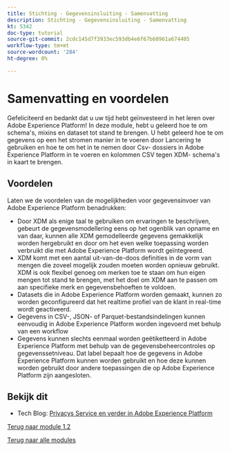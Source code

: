 ```yaml
---
title: Stichting - Gegevensinsluiting - Samenvatting
description: Stichting - Gegevensinsluiting - Samenvatting
kt: 5342
doc-type: tutorial
source-git-commit: 2cdc145d7f3933ec593db4e6f67b60961a674405
workflow-type: tm+mt
source-wordcount: '284'
ht-degree: 0%

---
```


# Samenvatting en voordelen

Gefeliciteerd en bedankt dat u uw tijd hebt geïnvesteerd in het leren over Adobe Experience Platform!
In deze module, hebt u geleerd hoe te om schema&#39;s, mixins en dataset tot stand te brengen. U hebt geleerd hoe te om gegevens op een het stromen manier in te voeren door Lancering te gebruiken en hoe te om het in te nemen door Csv- dossiers in Adobe Experience Platform in te voeren en kolommen CSV tegen XDM- schema&#39;s in kaart te brengen.

## Voordelen

Laten we de voordelen van de mogelijkheden voor gegevensinvoer van Adobe Experience Platform benadrukken:

- Door XDM als enige taal te gebruiken om ervaringen te beschrijven, gebeurt de gegevensmodellering eens op het ogenblik van opname en van daar, kunnen alle XDM gemodelleerde gegevens gemakkelijk worden hergebruikt en door om het even welke toepassing worden verbruikt die met Adobe Experience Platform wordt geïntegreerd.
- XDM komt met een aantal uit-van-de-doos definities in de vorm van mengen die zoveel mogelijk zouden moeten worden opnieuw gebruikt. XDM is ook flexibel genoeg om merken toe te staan om hun eigen mengen tot stand te brengen, met het doel om XDM aan te passen om aan specifieke merk en gegevensbehoeften te voldoen.
- Datasets die in Adobe Experience Platform worden gemaakt, kunnen zo worden geconfigureerd dat het realtime profiel van de klant in real-time wordt geactiveerd.
- Gegevens in CSV-, JSON- of Parquet-bestandsindelingen kunnen eenvoudig in Adobe Experience Platform worden ingevoerd met behulp van een workflow
- Gegevens kunnen slechts eenmaal worden geëtiketteerd in Adobe Experience Platform met behulp van de gegevensbeheercontroles op gegevenssetniveau. Dat label bepaalt hoe de gegevens in Adobe Experience Platform kunnen worden gebruikt en hoe deze kunnen worden gebruikt door andere toepassingen die op Adobe Experience Platform zijn aangesloten.

## Bekijk dit

- Tech Blog: [ Privacys Service en verder in Adobe Experience Platform ](https://medium.com/adobetech/privacy-services-and-beyond-in-adobe-experience-platform-31b8d7e9292)

[Terug naar module 1.2](./data-ingestion.md)

[Terug naar alle modules](../../../overview.md)
